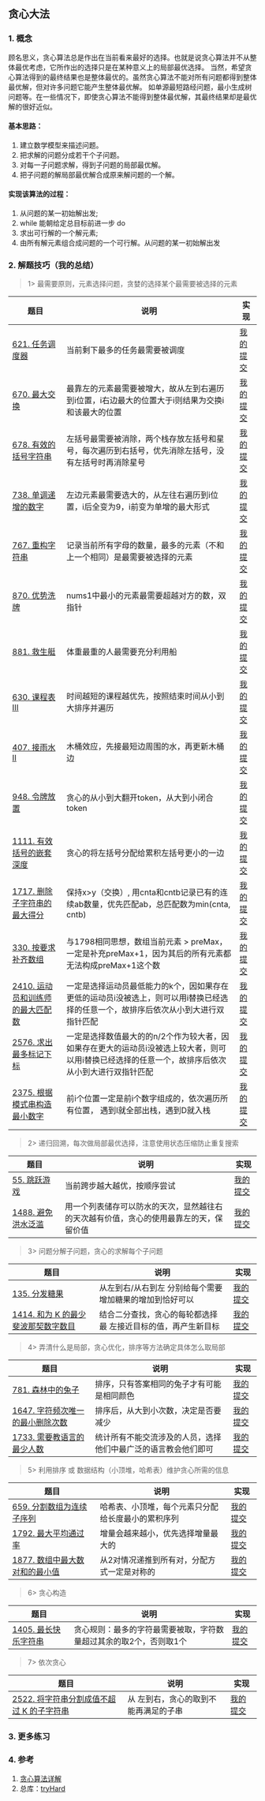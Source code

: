 ## 贪心大法

### 1. 概念
顾名思义，贪心算法总是作出在当前看来最好的选择。也就是说贪心算法并不从整体最优考虑，它所作出的选择只是在某种意义上的局部最优选择。
当然，希望贪心算法得到的最终结果也是整体最优的。虽然贪心算法不能对所有问题都得到整体最优解，但对许多问题它能产生整体最优解。
如单源最短路经问题，最小生成树问题等。在一些情况下，即使贪心算法不能得到整体最优解，其最终结果却是最优解的很好近似。


#### 基本思路：
1. 建立数学模型来描述问题。
2. 把求解的问题分成若干个子问题。
3. 对每一子问题求解，得到子问题的局部最优解。
4. 把子问题的解局部最优解合成原来解问题的一个解。
      


#### 实现该算法的过程：
1. 从问题的某一初始解出发;
2. while 能朝给定总目标前进一步 do
3. 求出可行解的一个解元素;
4. 由所有解元素组合成问题的一个可行解。从问题的某一初始解出发

### 2. 解题技巧（我的总结）

> 1> 最需要原则，元素选择问题，贪婪的选择某个最需要被选择的元素
> 
| 题目                                                                                                         | 说明                                                                          | 实现                                                                           |
|------------------------------------------------------------------------------------------------------------|-----------------------------------------------------------------------------|------------------------------------------------------------------------------|
| [621. 任务调度器](https://leetcode.cn/problems/task-scheduler/description/)                                     | 当前剩下最多的任务最需要被调度                                                             | [我的提交](https://leetcode.cn/problems/task-scheduler/submissions/478746885/) |
| [670. 最大交换](https://leetcode.cn/problems/maximum-swap/description/)                                        | 最靠左的元素最需要被增大，故从左到右遍历到i位置，i右边最大的位置大于i则结果为交换i和该最大的位置                          | [我的提交](https://leetcode.cn/problems/maximum-swap/submissions/471160121/) |
| [678. 有效的括号字符串](https://leetcode.cn/problems/valid-parenthesis-string/description/)                        | 左括号最需要被消除，两个栈存放左括号和星号，每次遍历到右括号，优先消除左括号，没有左括号时再消除星号                          | [我的提交](https://leetcode.cn/problems/valid-parenthesis-string/submissions/471177162/) |
| [738. 单调递增的数字](https://leetcode.cn/problems/monotone-increasing-digits/)                                   | 左边元素最需要选大的，从左往右遍历到i位置，i后全变为9，i前变为单增的最大形式                                    | [我的提交](https://leetcode.cn/problems/valid-parenthesis-string/submissions/471177162/) |
| [767. 重构字符串](https://leetcode.cn/problems/reorganize-string/description/)                                  | 记录当前所有字母的数量，最多的元素（不和上一个相同）是最需要被选择的元素                                        | [我的提交](https://leetcode.cn/problems/reorganize-string/submissions/471209764/) |
| [870. 优势洗牌](https://leetcode.cn/problems/advantage-shuffle/description/)                                   | nums1中最小的元素最需要超越对方的数，双指针                                                    | [我的提交](https://leetcode.cn/problems/advantage-shuffle/submissions/471365063/) |
| [881. 救生艇](https://leetcode.cn/problems/boats-to-save-people/description/)                                 | 体重最重的人最需要充分利用船                                                              | [我的提交](https://leetcode.cn/problems/boats-to-save-people/submissions/471367754/) |
| [630. 课程表 III](https://leetcode.cn/problems/course-schedule-iii/description/)                              | 时间越短的课程越优先，按照结束时间从小到大排序并遍历                                                  | [我的提交](https://leetcode.cn/problems/course-schedule-iii/submissions/485409704/) |
| [407. 接雨水 II](https://leetcode.cn/problems/trapping-rain-water-ii/description/)                            | 木桶效应，先接最短边周围的水，再更新木桶边                                                       | [我的提交](https://leetcode.cn/problems/trapping-rain-water-ii/submissions/488936221/) |
| [948. 令牌放置](https://leetcode.cn/problems/bag-of-tokens/description/)                                       | 贪心的从小到大翻开token，从大到小闭合token                                                  | [我的提交](https://leetcode.cn/problems/bag-of-tokens/submissions/490914671/) |
| [1111. 有效括号的嵌套深度](https://leetcode.cn/problems/bag-of-tokens/description/)                                 | 贪心的将左括号分配给累积左括号更小的一边                                                        | [我的提交](https://leetcode.cn/problems/maximum-nesting-depth-of-two-valid-parentheses-strings/submissions/492209285/) |
| [1717. 删除子字符串的最大得分](https://leetcode.cn/problems/avoid-flood-in-the-city/description/)                     | 保持x>y（交换）, 用cnta和cntb记录已有的连续ab数量，优先匹配ab，总匹配数为min(cnta, cntb)                | [我的提交](https://leetcode.cn/problems/maximum-score-from-removing-substrings/submissions/494440624/) |
| [330. 按要求补齐数组](https://leetcode.cn/problems/patching-array/description/)                                   | 与1798相同思想，数组当前元素 > preMax，一定是补充preMax+1，因为其后的所有元素都无法构成preMax+1这个数           | [我的提交](https://leetcode.cn/problems/patching-array/submissions/495132223/) |
| [2410. 运动员和训练师的最大匹配数](https://leetcode.cn/problems/maximum-matching-of-players-with-trainers/description/) | 一定是选择运动员最低能力的k个，因如果存在更低的运动员i没被选上，则可以用i替换已经选择的任意一个，故排序后依次从小到大进行双指针匹配         | [我的提交](https://leetcode.cn/problems/maximum-matching-of-players-with-trainers/submissions/504531725/) |
| [2576. 求出最多标记下标](https://leetcode.cn/problems/find-the-maximum-number-of-marked-indices/description/)      | 一定是选择数值最大的的n/2个作为较大者，因如果存在更大的运动员i没被选上较大者，则可以用i替换已经选择的任意一个，故排序后依次从小到大进行双指针匹配 | [我的提交](https://leetcode.cn/problems/find-the-maximum-number-of-marked-indices/submissions/505264017/) |
| [2375. 根据模式串构造最小数字](https://leetcode.cn/problems/construct-smallest-number-from-di-string/description/)    | 前i个位置一定是前i个数字组成的，依次遍历所有位置， 遇到I就全部出栈，遇到D就入栈                                  | [我的提交](https://leetcode.cn/problems/construct-smallest-number-from-di-string/submissions/520421247/) |

> 2> 递归回溯，每次做局部最优选择，注意使用状态压缩防止重复搜索
>
| 题目                                                              | 说明                                          | 实现                                                                            |
|-----------------------------------------------------------------|---------------------------------------------|-------------------------------------------------------------------------------|
| [55. 跳跃游戏](https://leetcode.cn/problems/jump-game/description/) | 当前跨步越大越优，按顺序尝试                              | [我的提交](https://leetcode.cn/problems/jump-game/submissions/460023694/) |
| [1488. 避免洪水泛滥](https://leetcode.cn/problems/avoid-flood-in-the-city/description/) | 用一个列表储存可以防水的天次，显然越往右的天次越有价值，贪心的使用最靠左的天，保留价值 | [我的提交](https://leetcode.cn/problems/avoid-flood-in-the-city/submissions/493602881/) |


> 3> 问题分解子问题，贪心的求解每个子问题
>
| 题目                                                             | 说明                              | 实现                                                                            |
|----------------------------------------------------------------|---------------------------------|-------------------------------------------------------------------------------|
| [135. 分发糖果](https://leetcode.cn/problems/candy/description/) | 从左到右/从右到左 分别给每个需要增加糖果的增加到恰好可以   | [我的提交](https://leetcode.cn/problems/candy/submissions/487449654/) |
| [1414. 和为 K 的最少斐波那契数字数目](https://leetcode.cn/problems/find-the-minimum-number-of-fibonacci-numbers-whose-sum-is-k/description/) | 结合二分查找，贪心的每轮都选择最 左接近目标的值，再产生新目标 | [我的提交](https://leetcode.cn/problems/find-the-minimum-number-of-fibonacci-numbers-whose-sum-is-k/submissions/493239895/) |

> 4> 弄清什么是局部，贪心优化，排序等方法确定具体怎么取局部
>
| 题目                                                              | 说明                              | 实现                                                                            |
|-----------------------------------------------------------------|---------------------------------|-------------------------------------------------------------------------------|
| [781. 森林中的兔子](https://leetcode.cn/problems/rabbits-in-forest/description/) | 排序，只有答案相同的兔子才有可能是相同颜色           | [我的提交](https://leetcode.cn/problems/rabbits-in-forest/submissions/471254724/) |
| [1647. 字符频次唯一的最小删除次数](https://leetcode.cn/problems/minimum-deletions-to-make-character-frequencies-unique/description/) | 排序后，从大到小次数，决定是否要减少              | [我的提交](https://leetcode.cn/problems/minimum-deletions-to-make-character-frequencies-unique/submissions/494236065/) |
| [1733. 需要教语言的最少人数](https://leetcode.cn/problems/minimum-number-of-people-to-teach/description/) | 统计所有不能交流涉及的人员，选择他们中最广泛的语言教会他们即可 | [我的提交](https://leetcode.cn/problems/minimum-number-of-people-to-teach/submissions/494597518/) |

> 5> 利用排序 或 数据结构（小顶堆，哈希表）维护贪心所需的信息
>
| 题目                                                              | 说明                        | 实现                                                                            |
|-----------------------------------------------------------------|---------------------------|-------------------------------------------------------------------------------|
| [659. 分割数组为连续子序列](https://leetcode.cn/problems/split-array-into-consecutive-subsequences/description/) | 哈希表、小顶堆，每个元素只分配给长度最小的累积序列 | [我的提交](https://leetcode.cn/problems/split-array-into-consecutive-subsequences/submissions/490113579/) |
| [1792. 最大平均通过率](https://leetcode.cn/problems/maximum-average-pass-ratio/description/) | 增量会越来越小，优先选择增量最大的         | [我的提交](https://leetcode.cn/problems/maximum-average-pass-ratio/submissions/495059257/) |
| [1877. 数组中最大数对和的最小值](https://leetcode.cn/problems/minimize-maximum-pair-sum-in-array/description/) | 从2对情况递推到所有对，分配方式一定是对称的    | [我的提交](https://leetcode.cn/problems/minimize-maximum-pair-sum-in-array/submissions/495810369/) |


> 6> 贪心构造
>
| 题目                                                              | 说明                                 | 实现                                                                            |
|-----------------------------------------------------------------|------------------------------------|-------------------------------------------------------------------------------|
| [1405. 最长快乐字符串](https://leetcode.cn/problems/longest-happy-string/description/) | 贪心规则：最多的字符最需要被取，字符数量超过其余的取2个，否则取1个 | [我的提交](https://leetcode.cn/problems/longest-happy-string/submissions/493194366/) |

> 7> 依次贪心
>
| 题目                                                              | 说明             | 实现                                                                            |
|-----------------------------------------------------------------|----------------|-------------------------------------------------------------------------------|
| [2522. 将字符串分割成值不超过 K 的子字符串](https://leetcode.cn/problems/partition-string-into-substrings-with-values-at-most-k/description/) | 从 左到右，贪心的取到不能再满足的子串 | [我的提交](https://leetcode.cn/problems/longest-happy-string/submissions/493194366/) |


### 3. 更多练习


### 4. 参考
1. [贪心算法详解 ](https://mp.weixin.qq.com/s?__biz=MzU1NjEwMTY0Mw==&mid=2247551986&idx=1&sn=cf291ece55b4f6ef650e13f191cc189b&chksm=fbc87296ccbffb8068158832461e9dab75ee8f7b3a88aa015e709d593ca110ef135e456135d4&scene=27) 
2. 总库：[tryHard](https://github.com/NOMADxzy/tryHard)
